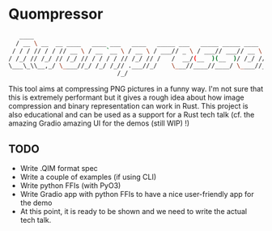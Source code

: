 

# Quompressor

```bash
   ____                                                                      
  / __ \ __  __ ____   ____ ___   ____   _____ ___   _____ _____ ____   _____
 / / / // / / // __ \ / __ `__ \ / __ \ / ___// _ \ / ___// ___// __ \ / ___/
/ /_/ // /_/ // /_/ // / / / / // /_/ // /   /  __/(__  )(__  )/ /_/ // /    
\___\_\\__,_/ \____//_/ /_/ /_// .___//_/    \___//____//____/ \____//_/     
                              /_/                                            
```

This tool aims at compressing PNG pictures in a funny way. I'm not sure that this is extremely performant
but it gives a rough idea about how image compression and binary representation can work in Rust. This
project is also educational and can be used as a support for a Rust tech talk (cf. the amazing Gradio amazing UI for the demos (still WIP) !) 

## TODO

* Write .QIM format spec
* Write a couple of examples (if using CLI) 
* Write python FFIs (with PyO3)
* Write Gradio app with python FFIs to have a nice user-friendly app for the demo
* At this point, it is ready to be shown and we need to write the actual tech talk.